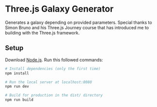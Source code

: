 # Three.js Galaxy Generator
Generates a galaxy depending on provided parameters. Special thanks to Simon Bruno and his Three.js Journey course that has introduced me to building with the Three.js framework. 

## Setup
Download [Node.js](https://nodejs.org/en/download/).
Run this followed commands:

``` bash
# Install dependencies (only the first time)
npm install

# Run the local server at localhost:8080
npm run dev

# Build for production in the dist/ directory
npm run build
```
